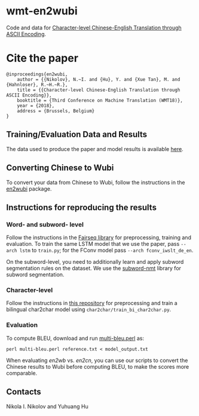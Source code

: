 # wmt-en2wubi
Code and data for [Character-level Chinese-English Translation through ASCII Encoding](https://arxiv.org/abs/1805.03330). 

# Cite the paper

```
@inproceedings{en2wubi,
    author = {{Nikolov}, N.~I. and {Hu}, Y. and {Xue Tan}, M. and {Hahnloser}, R.~H.~R.},
    title = {{Character-level Chinese-English Translation through ASCII Encoding}},
    booktitle = {Third Conference on Machine Translation (WMT18)},
    year = {2018},
    address = {Brussels, Belgium}
}
```

## Training/Evaluation Data and Results

The data used to produce the paper and model results is available [here](https://drive.google.com/open?id=12BJ2oKPxO7PBUW6qjJFhQ6447ghwmU9H).

## Converting Chinese to Wubi 

To convert your data from Chinese to Wubi, follow the instructions in the [en2wubi](./en2wubi) package.

## Instructions for reproducing the results

### Word- and subword- level 

Follow the instructions in the [Fairseq library](https://github.com/pytorch/fairseq) for preprocessing, training and evaluation. To train the same LSTM model that we use the paper, pass `--arch lstm` to `train.py`; for the FConv model pass `--arch fconv_iwslt_de_en`. 

On the subword-level, you need to additionally learn and apply subword segmentation rules on the dataset. We use the [subword-nmt](https://github.com/rsennrich/subword-nmt) library for subword segmentation. 

### Character-level 

Follow the instructions in [this repository](https://github.com/nyu-dl/dl4mt-c2c) for preprocessing and train a bilingual char2char model using `char2char/train_bi_char2char.py`. 

### Evaluation 

To compute BLEU, download and run [multi-bleu.perl](https://github.com/moses-smt/mosesdecoder/blob/master/scripts/generic/multi-bleu.perl) as: 

```
perl multi-bleu.perl reference.txt < model_output.txt
```

When evaluating *en2wb* vs. *en2cn*, you can use our scripts to convert the Chinese results to Wubi before computing BLEU, to make the scores more comparable.  

## Contacts

Nikola I. Nikolov and Yuhuang Hu
